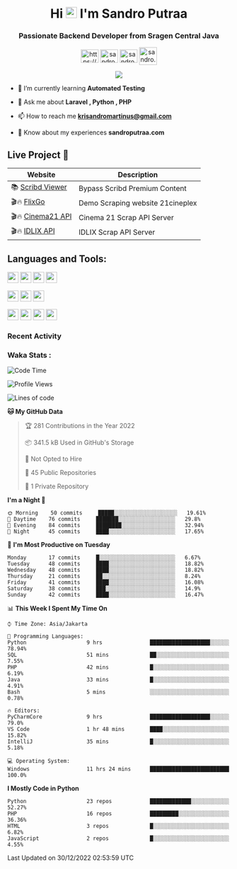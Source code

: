 

<h1 align="center">Hi <img src="https://media.giphy.com/media/hvRJCLFzcasrR4ia7z/giphy.gif" width="25px"> I'm Sandro Putraa</h1>
<h3 align="center">Passionate Backend Developer from Sragen Central Java</h3>

<p align="center">
    <a href="https://www.linkedin.com/in/sandro-putraa-34b80a19b/" target="blank"><img align="center" src="https://raw.githubusercontent.com/rahuldkjain/github-profile-readme-generator/master/src/images/icons/Social/linked-in-alt.svg" alt="https://www.linkedin.com/in/sandro-putraa-34b80a19b/" height="30" width="40" /></a>
    <a href="https://fb.com/sandro.putraaa" target="blank"><img align="center" src="https://raw.githubusercontent.com/rahuldkjain/github-profile-readme-generator/master/src/images/icons/Social/facebook.svg" alt="sandro.putraaa" height="30" width="40" /></a>
    <a href="https://instagram.com/sandro.putraa" target="blank"><img align="center" src="https://raw.githubusercontent.com/rahuldkjain/github-profile-readme-generator/master/src/images/icons/Social/instagram.svg" alt="sandro.putraa" height="30" width="40" /></a>
    <a href="https://wakatime.com/@sandrocods" target="blank"><img align="center" src="https://wakatime.com/static/img/wakatime-logo-text-vertical.png" alt="sandro.putraa" height="40" width="40" /></a>
   
</p>

<p align="center" style="p3">
<a href="https://github.com/antonkomarev/github-profile-views-counter">
    <img align="center"  src="https://komarev.com/ghpvc/?username=sandrocods&style=for-the-badge">
</a>

</p>



- 🌱 I’m currently learning **Automated Testing**

- 💬 Ask me about **Laravel , Python , PHP**

- 📫 How to reach me **krisandromartinus@gmail.com**

- 📄 Know about my experiences **sandroputraa.com**
 


## Live Project 🚀


| Website             | Description     |
| ----------------- | --- |
| 📚 [Scribd Viewer](http://sandroputraa.my.id/scribd/) | Bypass Scribd Premium Content |
| 🎬🔥 [FlixGo](https://testflsk.sandroputraa.com/) | Demo Scraping website 21cineplex  |
| 🎬🔥 [Cinema21 API](https://cinema-21-scrapper.vercel.app/) | Cinema 21 Scrap API Server |
| 🎬🔥 [IDLIX API](https://idlix-api.vercel.app/) | IDLIX Scrap API Server |



## Languages and Tools:

<img src="https://img.shields.io/badge/-Git-white?style=for-the-badge&logo=git" height="25" /></img>
<img src="https://img.shields.io/badge/-GitHub-white?style=for-the-badge&logo=github&logoColor=007ACC" height="25" /></img> <img src="https://img.shields.io/badge/-VS%20Code-white?style=for-the-badge&logo=visual-studio-code&logoColor=007ACC" height="25" /></img> <img src="https://img.shields.io/badge/-Pycharm-white?style=for-the-badge&logo=pycharm&logoColor=007ACC" height="25" /></img>

<img src="https://img.shields.io/badge/-Laravel-white?style=for-the-badge&logo=laravel&logoColor=007ACC" height="25" /></img>
<img src="https://img.shields.io/badge/-Flask-white?style=for-the-badge&logo=flask&logoColor=007ACC" height="25" /></img>
<img src="https://img.shields.io/badge/-Selenium-white?style=for-the-badge&logo=selenium&logoColor=007ACC" height="25" /></img>

<img src="https://img.shields.io/badge/-Python-white?style=for-the-badge&logo=python&logoColor=007ACC" height="25" /></img>
<img src="https://img.shields.io/badge/-Php-white?style=for-the-badge&logo=php&logoColor=007ACC" height="25" /></img>
<img src="https://img.shields.io/badge/-java-white?style=for-the-badge&logo=java&logoColor=007ACC" height="25" /></img>
<img src="https://img.shields.io/badge/-c++-white?style=for-the-badge&logo=c%2B%2B&logoColor=007ACC" height="25" /></img>



### Recent Activity
<!--START_SECTION:activity-->

<!--END_SECTION:activity-->

### Waka Stats :
<!--START_SECTION:waka-->
![Code Time](http://img.shields.io/badge/Code%20Time-438%20hrs%209%20mins-blue)

![Profile Views](http://img.shields.io/badge/Profile%20Views-14-blue)

![Lines of code](https://img.shields.io/badge/From%20Hello%20World%20I%27ve%20Written-1%20Million%20lines%20of%20code-blue)

**🐱 My GitHub Data** 

> 🏆 281 Contributions in the Year 2022
 > 
> 📦 341.5 kB Used in GitHub's Storage 
 > 
> 🚫 Not Opted to Hire
 > 
> 📜 45 Public Repositories 
 > 
> 🔑 1 Private Repository 
 > 
**I'm a Night 🦉** 

```text
🌞 Morning    50 commits     █████░░░░░░░░░░░░░░░░░░░░   19.61% 
🌆 Daytime    76 commits     ███████░░░░░░░░░░░░░░░░░░   29.8% 
🌃 Evening    84 commits     ████████░░░░░░░░░░░░░░░░░   32.94% 
🌙 Night      45 commits     ████░░░░░░░░░░░░░░░░░░░░░   17.65%

```
📅 **I'm Most Productive on Tuesday** 

```text
Monday       17 commits     █░░░░░░░░░░░░░░░░░░░░░░░░   6.67% 
Tuesday      48 commits     ████░░░░░░░░░░░░░░░░░░░░░   18.82% 
Wednesday    48 commits     ████░░░░░░░░░░░░░░░░░░░░░   18.82% 
Thursday     21 commits     ██░░░░░░░░░░░░░░░░░░░░░░░   8.24% 
Friday       41 commits     ████░░░░░░░░░░░░░░░░░░░░░   16.08% 
Saturday     38 commits     ███░░░░░░░░░░░░░░░░░░░░░░   14.9% 
Sunday       42 commits     ████░░░░░░░░░░░░░░░░░░░░░   16.47%

```


📊 **This Week I Spent My Time On** 

```text
⌚︎ Time Zone: Asia/Jakarta

💬 Programming Languages: 
Python                   9 hrs               ███████████████████░░░░░░   78.94% 
SQL                      51 mins             ██░░░░░░░░░░░░░░░░░░░░░░░   7.55% 
PHP                      42 mins             █░░░░░░░░░░░░░░░░░░░░░░░░   6.19% 
Java                     33 mins             █░░░░░░░░░░░░░░░░░░░░░░░░   4.91% 
Bash                     5 mins              ░░░░░░░░░░░░░░░░░░░░░░░░░   0.78%

🔥 Editors: 
PyCharmCore              9 hrs               ███████████████████░░░░░░   79.0% 
VS Code                  1 hr 48 mins        ████░░░░░░░░░░░░░░░░░░░░░   15.82% 
IntelliJ                 35 mins             █░░░░░░░░░░░░░░░░░░░░░░░░   5.18%

💻 Operating System: 
Windows                  11 hrs 24 mins      █████████████████████████   100.0%

```

**I Mostly Code in Python** 

```text
Python                   23 repos            █████████████░░░░░░░░░░░░   52.27% 
PHP                      16 repos            █████████░░░░░░░░░░░░░░░░   36.36% 
HTML                     3 repos             █░░░░░░░░░░░░░░░░░░░░░░░░   6.82% 
JavaScript               2 repos             █░░░░░░░░░░░░░░░░░░░░░░░░   4.55%

```



 Last Updated on 30/12/2022 02:53:59 UTC
<!--END_SECTION:waka-->
